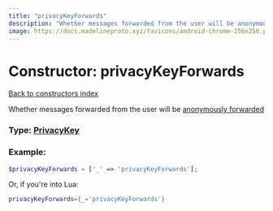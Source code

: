 ```yaml
---
title: "privacyKeyForwards"
description: "Whether messages forwarded from the user will be anonymously forwarded"
image: https://docs.madelineproto.xyz/favicons/android-chrome-256x256.png
---
```

# Constructor: privacyKeyForwards  
[Back to constructors index](index.md)



Whether messages forwarded from the user will be [anonymously forwarded](https://telegram.org/blog/unsend-privacy-emoji#anonymous-forwarding)




### Type: [PrivacyKey](../types/PrivacyKey.md)


### Example:

```php
$privacyKeyForwards = ['_' => 'privacyKeyForwards'];
```  


Or, if you're into Lua:

```lua
privacyKeyForwards={_='privacyKeyForwards'}

```


